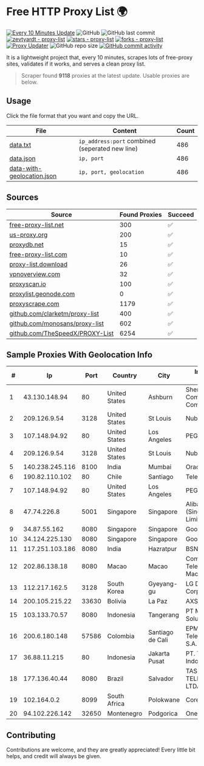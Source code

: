 
# Free HTTP Proxy List 🌍

[![Every 10 Minutes Update](https://github.com/mertguvencli/http-proxy-list/actions/workflows/main.yml/badge.svg?branch=main)](https://github.com/mertguvencli/http-proxy-list/actions/workflows/main.yml)
![GitHub](https://img.shields.io/github/license/mertguvencli/http-proxy-list)
![GitHub last commit](https://img.shields.io/github/last-commit/mertguvencli/http-proxy-list)
[![zevtyardt - proxy-list](https://img.shields.io/static/v1?label=zevtyardt&message=proxy-list&color=blue&logo=github)](https://github.com/zevtyardt/proxy-list "Go to GitHub repo")
[![stars - proxy-list](https://img.shields.io/github/stars/zevtyardt/proxy-list?style=social)](https://github.com/zevtyardt/proxy-list)
[![forks - proxy-list](https://img.shields.io/github/forks/zevtyardt/proxy-list?style=social)](https://github.com/zevtyardt/proxy-list)
[![Proxy Updater](https://github.com/zevtyardt/proxy-list/workflows/Proxy%20Updater/badge.svg)](https://github.com/zevtyardt/proxy-list/actions?query=workflow:"Proxy+Updater")
![GitHub repo size](https://img.shields.io/github/repo-size/zevtyardt/proxy-list)
[![GitHub commit activity](https://img.shields.io/github/commit-activity/m/zevtyardt/proxy-list?logo=commits)](https://github.com/zevtyardt/proxy-list/commits/main)

It is a lightweight project that, every 10 minutes, scrapes lots of free-proxy sites, validates if it works, and serves a clean proxy list.

> Scraper found **9118** proxies at the latest update. Usable proxies are below.

## Usage

Click the file format that you want and copy the URL.

|File|Content|Count|
|----|-------|-----|
|[data.txt](https://raw.githubusercontent.com/mertguvencli/http-proxy-list/main/proxy-list/data.txt)|`ip_address:port` combined (seperated new line)|486|
|[data.json](https://raw.githubusercontent.com/mertguvencli/http-proxy-list/main/proxy-list/data.json)|`ip, port`|486|
|[data-with-geolocation.json](https://raw.githubusercontent.com/mertguvencli/http-proxy-list/main/proxy-list/data-with-geolocation.json)|`ip, port, geolocation`|486|

## Sources

|Source|Found Proxies|Succeed|
|------|-------------|-------|
|[free-proxy-list.net](https://free-proxy-list.net)|300|✅|
|[us-proxy.org](https://www.us-proxy.org)|200|✅|
|[proxydb.net](http://proxydb.net)|15|✅|
|[free-proxy-list.com](https://free-proxy-list.com/?page=&port=&type%5B%5D=http&type%5B%5D=https&up_time=0&search=Search)|10|✅|
|[proxy-list.download](https://www.proxy-list.download/HTTP)|26|✅|
|[vpnoverview.com](https://vpnoverview.com/privacy/anonymous-browsing/free-proxy-servers)|32|✅|
|[proxyscan.io](https://www.proxyscan.io)|100|✅|
|[proxylist.geonode.com](https://proxylist.geonode.com/api/proxy-list?limit=300&page=1&sort_by=lastChecked&sort_type=desc&protocols=http,https)|0|✅|
|[proxyscrape.com](https://api.proxyscrape.com/v2/?request=displayproxies&protocol=http&timeout=10000&country=all&ssl=all&anonymity=all)|1179|✅|
|[github.com/clarketm/proxy-list](https://raw.githubusercontent.com/clarketm/proxy-list/master/proxy-list-raw.txt)|400|✅|
|[github.com/monosans/proxy-list](https://raw.githubusercontent.com/monosans/proxy-list/main/proxies/http.txt)|602|✅|
|[github.com/TheSpeedX/PROXY-List](https://raw.githubusercontent.com/TheSpeedX/PROXY-List/master/http.txt)|6254|✅|


## Sample Proxies With Geolocation Info

|#|Ip|Port|Country|City|Internet Service Provider|
|-|--|----|-------|----|-------------------------|
|1|43.130.148.94|80|United States|Ashburn|Shenzhen Tencent Computer Systems Company Limited|
|2|209.126.9.54|3128|United States|St Louis|Nubes, LLC|
|3|107.148.94.92|80|United States|Los Angeles|PEG TECH INC|
|4|209.126.9.54|3128|United States|St Louis|Nubes, LLC|
|5|140.238.245.116|8100|India|Mumbai|Oracle Corporation|
|6|190.82.110.102|80|Chile|Santiago|Telefonica Empresas|
|7|107.148.94.92|80|United States|Los Angeles|PEG TECH INC|
|8|47.74.226.8|5001|Singapore|Singapore|Alibaba Cloud (Singapore) Private Limited|
|9|34.87.55.162|8080|Singapore|Singapore|Google LLC|
|10|34.124.225.130|8080|Singapore|Singapore|Google LLC|
|11|117.251.103.186|8080|India|Hazratpur|BSNL Internet|
|12|202.86.138.18|8080|Macao|Macao|Companhia de Telecomunicacoes de Macau|
|13|112.217.162.5|3128|South Korea|Gyeyang-gu|LG DACOM Corporation|
|14|200.105.215.22|33630|Bolivia|La Paz|AXS Bolivia S. A.|
|15|103.133.70.57|8080|Indonesia|Tangerang|PT Maxindo Mitra Solusi|
|16|200.6.180.148|57586|Colombia|Santiago de Cali|EPM Telecomunicaciones S.A. E.S.P.|
|17|36.88.11.215|80|Indonesia|Jakarta Pusat|PT. Telekomunikasi Indonesia|
|18|177.136.40.44|8080|Brazil|Salvador|TASCOM TELECOMUNICAÔÔES LTDA|
|19|102.164.0.2|8099|South Africa|Polokwane|Core|
|20|94.102.226.142|32650|Montenegro|Podgorica|One Crna Gora DOO|



## Contributing

Contributions are welcome, and they are greatly appreciated! Every
little bit helps, and credit will always be given.

